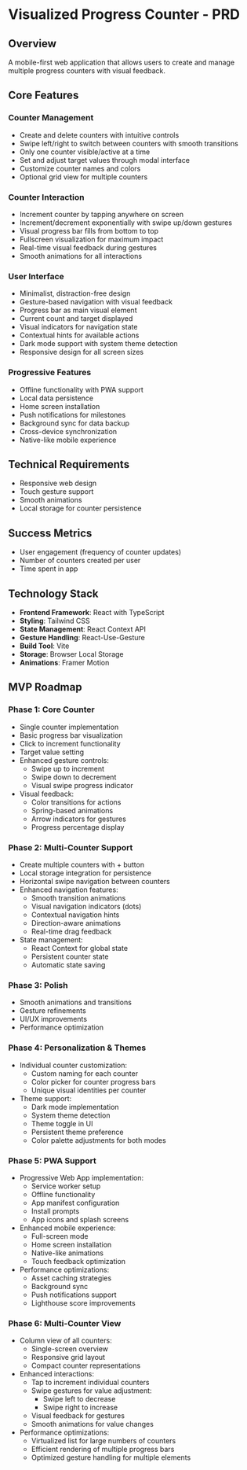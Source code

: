 # Visualized Progress Counter - PRD

## Overview
A mobile-first web application that allows users to create and manage multiple progress counters with visual feedback.

## Core Features

### Counter Management
- Create and delete counters with intuitive controls
- Swipe left/right to switch between counters with smooth transitions
- Only one counter visible/active at a time
- Set and adjust target values through modal interface
- Customize counter names and colors
- Optional grid view for multiple counters

### Counter Interaction
- Increment counter by tapping anywhere on screen
- Increment/decrement exponentially with swipe up/down gestures
- Visual progress bar fills from bottom to top
- Fullscreen visualization for maximum impact
- Real-time visual feedback during gestures
- Smooth animations for all interactions

### User Interface
- Minimalist, distraction-free design
- Gesture-based navigation with visual feedback
- Progress bar as main visual element
- Current count and target displayed
- Visual indicators for navigation state
- Contextual hints for available actions
- Dark mode support with system theme detection
- Responsive design for all screen sizes

### Progressive Features
- Offline functionality with PWA support
- Local data persistence
- Home screen installation
- Push notifications for milestones
- Background sync for data backup
- Cross-device synchronization
- Native-like mobile experience

## Technical Requirements
- Responsive web design
- Touch gesture support
- Smooth animations
- Local storage for counter persistence

## Success Metrics
- User engagement (frequency of counter updates)
- Number of counters created per user
- Time spent in app 

## Technology Stack
- **Frontend Framework**: React with TypeScript
- **Styling**: Tailwind CSS
- **State Management**: React Context API
- **Gesture Handling**: React-Use-Gesture
- **Build Tool**: Vite
- **Storage**: Browser Local Storage
- **Animations**: Framer Motion

## MVP Roadmap

### Phase 1: Core Counter
- Single counter implementation
- Basic progress bar visualization
- Click to increment functionality
- Target value setting
- Enhanced gesture controls:
  - Swipe up to increment
  - Swipe down to decrement
  - Visual swipe progress indicator
- Visual feedback:
  - Color transitions for actions
  - Spring-based animations
  - Arrow indicators for gestures
  - Progress percentage display

### Phase 2: Multi-Counter Support
- Create multiple counters with + button
- Local storage integration for persistence
- Horizontal swipe navigation between counters
- Enhanced navigation features:
  - Smooth transition animations
  - Visual navigation indicators (dots)
  - Contextual navigation hints
  - Direction-aware animations
  - Real-time drag feedback
- State management:
  - React Context for global state
  - Persistent counter state
  - Automatic state saving

### Phase 3: Polish
- Smooth animations and transitions
- Gesture refinements
- UI/UX improvements
- Performance optimization 

### Phase 4: Personalization & Themes
- Individual counter customization:
  - Custom naming for each counter
  - Color picker for counter progress bars
  - Unique visual identities per counter
- Theme support:
  - Dark mode implementation
  - System theme detection
  - Theme toggle in UI
  - Persistent theme preference
  - Color palette adjustments for both modes

### Phase 5: PWA Support
- Progressive Web App implementation:
  - Service worker setup
  - Offline functionality
  - App manifest configuration
  - Install prompts
  - App icons and splash screens
- Enhanced mobile experience:
  - Full-screen mode
  - Home screen installation
  - Native-like animations
  - Touch feedback optimization
- Performance optimizations:
  - Asset caching strategies
  - Background sync
  - Push notifications support
  - Lighthouse score improvements

### Phase 6: Multi-Counter View
- Column view of all counters:
  - Single-screen overview
  - Responsive grid layout
  - Compact counter representations
- Enhanced interactions:
  - Tap to increment individual counters
  - Swipe gestures for value adjustment:
    - Swipe left to decrease
    - Swipe right to increase
  - Visual feedback for gestures
  - Smooth animations for value changes
- Performance optimizations:
  - Virtualized list for large numbers of counters
  - Efficient rendering of multiple progress bars
  - Optimized gesture handling for multiple elements 